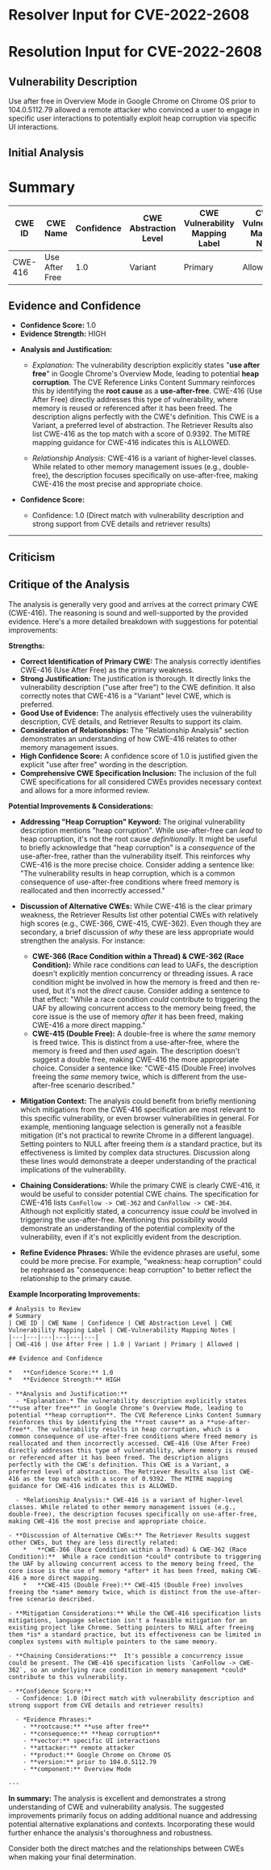 # Resolver Input for CVE-2022-2608

# Resolution Input for CVE-2022-2608

## Vulnerability Description
Use after free in Overview Mode in Google Chrome on Chrome OS prior to 104.0.5112.79 allowed a remote attacker who convinced a user to engage in specific user interactions to potentially exploit heap corruption via specific UI interactions.

## Initial Analysis
# Summary
| CWE ID | CWE Name | Confidence | CWE Abstraction Level | CWE Vulnerability Mapping Label | CWE-Vulnerability Mapping Notes |
|---|---|---|---|---|---|
| CWE-416 | Use After Free | 1.0 | Variant | Primary | Allowed |

## Evidence and Confidence

*   **Confidence Score:** 1.0
*   **Evidence Strength:** HIGH

- **Analysis and Justification:**  
  - *Explanation:* The vulnerability description explicitly states "**use after free**" in Google Chrome's Overview Mode, leading to potential **heap corruption**. The CVE Reference Links Content Summary reinforces this by identifying the **root cause** as a **use-after-free**. CWE-416 (Use After Free) directly addresses this type of vulnerability, where memory is reused or referenced after it has been freed. The description aligns perfectly with the CWE's definition. This CWE is a Variant, a preferred level of abstraction. The Retriever Results also list CWE-416 as the top match with a score of 0.9392. The MITRE mapping guidance for CWE-416 indicates this is ALLOWED.

  - *Relationship Analysis:* CWE-416 is a variant of higher-level classes. While related to other memory management issues (e.g., double-free), the description focuses specifically on use-after-free, making CWE-416 the most precise and appropriate choice.

- **Confidence Score:**  
  - Confidence: 1.0 (Direct match with vulnerability description and strong support from CVE details and retriever results)

---

## Criticism
## Critique of the Analysis

The analysis is generally very good and arrives at the correct primary CWE (CWE-416). The reasoning is sound and well-supported by the provided evidence. Here's a more detailed breakdown with suggestions for potential improvements:

**Strengths:**

*   **Correct Identification of Primary CWE:**  The analysis correctly identifies CWE-416 (Use After Free) as the primary weakness.
*   **Strong Justification:** The justification is thorough. It directly links the vulnerability description ("use after free") to the CWE definition. It also correctly notes that CWE-416 is a "Variant" level CWE, which is preferred.
*   **Good Use of Evidence:** The analysis effectively uses the vulnerability description, CVE details, and Retriever Results to support its claim.
*   **Consideration of Relationships:** The "Relationship Analysis" section demonstrates an understanding of how CWE-416 relates to other memory management issues.
*   **High Confidence Score:** A confidence score of 1.0 is justified given the explicit "use after free" wording in the description.
*   **Comprehensive CWE Specification Inclusion:** The inclusion of the full CWE specifications for all considered CWEs provides necessary context and allows for a more informed review.

**Potential Improvements & Considerations:**

*   **Addressing "Heap Corruption" Keyword:** The original vulnerability description mentions "heap corruption". While use-after-free can *lead* to heap corruption, it's not the root cause *definitionally*. It might be useful to briefly acknowledge that "heap corruption" is a *consequence* of the use-after-free, rather than the vulnerability itself. This reinforces why CWE-416 is the more precise choice.  Consider adding a sentence like: "The vulnerability results in heap corruption, which is a common consequence of use-after-free conditions where freed memory is reallocated and then incorrectly accessed."
*   **Discussion of Alternative CWEs:** While CWE-416 is the clear primary weakness, the Retriever Results list other potential CWEs with relatively high scores (e.g., CWE-366, CWE-415, CWE-362). Even though they are secondary, a brief discussion of *why* these are less appropriate would strengthen the analysis. For instance:

    *   **CWE-366 (Race Condition within a Thread) & CWE-362 (Race Condition):**  While race conditions *can* lead to UAFs, the description doesn't explicitly mention concurrency or threading issues.  A race condition might be involved in how the memory is freed and then re-used, but it's not the *direct* cause.  Consider adding a sentence to that effect: "While a race condition *could* contribute to triggering the UAF by allowing concurrent access to the memory being freed, the core issue is the use of memory *after* it has been freed, making CWE-416 a more direct mapping."
    *   **CWE-415 (Double Free):** A double-free is where the *same* memory is freed twice. This is distinct from a use-after-free, where the memory is freed and then *used* again. The description doesn't suggest a double free, making CWE-416 the more appropriate choice. Consider a sentence like: "CWE-415 (Double Free) involves freeing the *same* memory twice, which is different from the use-after-free scenario described."
*   **Mitigation Context:** The analysis could benefit from briefly mentioning which mitigations from the CWE-416 specification are most relevant to this specific vulnerability, or even browser vulnerabilities in general. For example, mentioning language selection is generally not a feasible mitigation (it's not practical to rewrite Chrome in a different language). Setting pointers to NULL after freeing them *is* a standard practice, but its effectiveness is limited by complex data structures. Discussion along these lines would demonstrate a deeper understanding of the practical implications of the vulnerability.
*   **Chaining Considerations:** While the primary CWE is clearly CWE-416, it would be useful to consider potential CWE chains. The specification for CWE-416 lists `CanFollow -> CWE-362` and `CanFollow -> CWE-364`. Although not explicitly stated, a concurrency issue *could* be involved in triggering the use-after-free. Mentioning this possibility would demonstrate an understanding of the potential complexity of the vulnerability, even if it's not explicitly evident from the description.
*   **Refine Evidence Phrases:** While the evidence phrases are useful, some could be more precise. For example, "weakness: heap corruption" could be rephrased as "consequence: heap corruption" to better reflect the relationship to the primary cause.

**Example Incorporating Improvements:**

```
# Analysis to Review
# Summary
| CWE ID | CWE Name | Confidence | CWE Abstraction Level | CWE Vulnerability Mapping Label | CWE-Vulnerability Mapping Notes |
|---|---|---|---|---|---|
| CWE-416 | Use After Free | 1.0 | Variant | Primary | Allowed |

## Evidence and Confidence

*   **Confidence Score:** 1.0
*   **Evidence Strength:** HIGH

- **Analysis and Justification:**  
  - *Explanation:* The vulnerability description explicitly states "**use after free**" in Google Chrome's Overview Mode, leading to potential **heap corruption**. The CVE Reference Links Content Summary reinforces this by identifying the **root cause** as a **use-after-free**. The vulnerability results in heap corruption, which is a common consequence of use-after-free conditions where freed memory is reallocated and then incorrectly accessed. CWE-416 (Use After Free) directly addresses this type of vulnerability, where memory is reused or referenced after it has been freed. The description aligns perfectly with the CWE's definition. This CWE is a Variant, a preferred level of abstraction. The Retriever Results also list CWE-416 as the top match with a score of 0.9392. The MITRE mapping guidance for CWE-416 indicates this is ALLOWED.

  - *Relationship Analysis:* CWE-416 is a variant of higher-level classes. While related to other memory management issues (e.g., double-free), the description focuses specifically on use-after-free, making CWE-416 the most precise and appropriate choice.

- **Discussion of Alternative CWEs:** The Retriever Results suggest other CWEs, but they are less directly related:
    *   **CWE-366 (Race Condition within a Thread) & CWE-362 (Race Condition):**  While a race condition *could* contribute to triggering the UAF by allowing concurrent access to the memory being freed, the core issue is the use of memory *after* it has been freed, making CWE-416 a more direct mapping.
    *   **CWE-415 (Double Free):** CWE-415 (Double Free) involves freeing the *same* memory twice, which is distinct from the use-after-free scenario described.

- **Mitigation Considerations:** While the CWE-416 specification lists mitigations, language selection isn't a feasible mitigation for an existing project like Chrome. Setting pointers to NULL after freeing them *is* a standard practice, but its effectiveness can be limited in complex systems with multiple pointers to the same memory.

- **Chaining Considerations:**  It's possible a concurrency issue could be present. The CWE-416 specification lists `CanFollow -> CWE-362`, so an underlying race condition in memory management *could* contribute to this vulnerability.

- **Confidence Score:**  
  - Confidence: 1.0 (Direct match with vulnerability description and strong support from CVE details and retriever results)

  - *Evidence Phrases:*
    - **rootcause:** **use after free**
    - **consequence:** **heap corruption**
    - **vector:** specific UI interactions
    - **attacker:** remote attacker
    - **product:** Google Chrome on Chrome OS
    - **version:** prior to 104.0.5112.79
    - **component:** Overview Mode

---

```

**In summary:** The analysis is excellent and demonstrates a strong understanding of CWE and vulnerability analysis. The suggested improvements primarily focus on adding additional nuance and addressing potential alternative explanations and contexts. Incorporating these would further enhance the analysis's thoroughness and robustness.

Consider both the direct matches and the relationships between CWEs
when making your final determination.
        